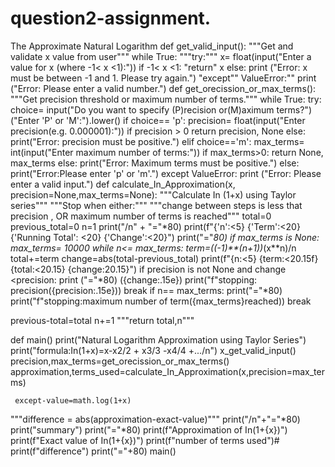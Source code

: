 # question2-assignment.
The Approximate Natural Logarithm
def get_valid_input():
    """Get and validate x value from user"""
    while True:
        """try:"""
        x= float(input("Enter a value for x (where -1< x <1):"))
        if -1< x <1:
                "return" x
            else:
                print ("Error: x must be between -1 and 1. Please try again.")
            "except"" ValueError:""
print ("Error: Please enter a valid number.")
def get_orecission_or_max_terms():
    """Get precision threshold or maximum number of terms."""
    while True:
        try:
            choice= input("Do you want to specify (P)recision or(M)aximum terms?")
            ("Enter 'P' or 'M':").lower()
            if choice== 'p':
                precision= float(input("Enter precision(e.g. 0.000001):"))
                if precision > 0
                return precision, None
            else:
                print("Error: precision must be positive.")
            elif choice=='m':
max_terms= int(input("Enter maximum number of terms:"))
if max_terms>0:
    return None, max_terms
else:
    print("Error: Maximum terms must be positive.")
else:
print("Error:Please enter 'p' or 'm'.")
except ValueError:
print ("Error: Please enter a valid input.")
def calculate_In_Approximation(x, precision=None,max_terms=None):
    """Calculate In (1+x) using Taylor series"""
    """Stop when either:"""
    """change between steps is less that precision , OR maximum number of terms is reached"""
    total=0
    previous_total=0
    n=1
    print("/n" + "="*80)
    print(f"{'n':<5} {'Term':<20} {'Running Total': <20} {'Change':<20}")
    print("="*80)
    if max_terms is None:
        max_terms= 10000
        while n<= max_terms:
            term=((-1)**(n+1))*(x**n)/n
            total+=term
            change=abs(total-previous_total)
            print(f"{n:<5} {term:<20.15f} {total:<20.15} {change:20.15}")
            if precision is not None and change <precision:
                print ("="*80) ({change:.15e})
                print("f"stopping: precision({precision:.15e}))
                break
if n== max_terms:
     print("="*80)
     print("f"stopping:maximum number of term({max_terms}reached))
     break

previous-total=total
n+=1
"""return total,n"""

def main()
     print("Natural Logarithm Approximation using Taylor Series")
     print("formula:In(1+x)=x-x2/2 + x3/3 -x4/4 +.../n")
     x_get_valid_input()
     precision,max_terms=get_orecission_or_max_terms()
     approximation,terms_used=calculate_In_Approximation(x,precision=max_terms)

     except-value=math.log(1+x)
"""difference = abs(approximation-exact-value)"""
print("/n"+"="*80)
print("summary")
print("="*80)
print(f"Approximation of In(1+{x})")
print(f"Exact value of In(1+{x})")
print(f"number of terms used")#
print(f"difference")
print("="+80)
main()
